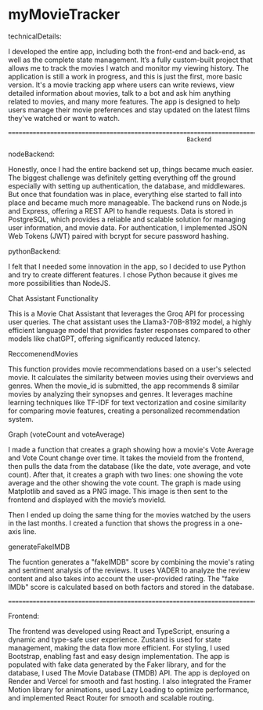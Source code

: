# myMovieTracker

technicalDetails:

I developed the entire app, including both the front-end and back-end, as well as the complete state management. It’s a fully custom-built project that allows me to track the movies I watch and monitor my viewing history. The application is still a work in progress, and this is just the first, more basic version. It's a movie tracking app where users can write reviews, view detailed information about movies, talk to a bot and ask him anything related to movies, and many more features. The app is designed to help users manage their movie preferences and stay updated on the latest films they've watched or want to watch.

    ===================================================================================================================
                                                       Backend

nodeBackend:

Honestly, once I had the entire backend set up, things became much easier. The biggest challenge was definitely getting everything off the ground especially with setting up authentication, the database, and middlewares. But once that foundation was in place, everything else started to fall into place and became much more manageable. The backend runs on Node.js and Express, offering a REST API to handle requests. Data is stored in PostgreSQL, which provides a reliable and scalable solution for managing user information, and movie data. For authentication, I implemented JSON Web Tokens (JWT) paired with bcrypt for secure password hashing.

pythonBackend:

I felt that I needed some innovation in the app, so I decided to use Python and try to create different features. I chose Python because it gives me more possibilities than NodeJS.

Chat Assistant Functionality

This is a Movie Chat Assistant that leverages the Groq API for processing user queries. The chat assistant uses the Llama3-70B-8192 model, a highly efficient language model that provides faster responses compared to other models like chatGPT, offering significantly reduced latency.

ReccomenendMovies

This function provides movie recommendations based on a user's selected movie. It calculates the similarity between movies using their overviews and genres. When the movie_id is submitted, the app recommends 8 similar movies by analyzing their synopses and genres. It leverages machine learning techniques like TF-IDF for text vectorization and cosine similarity for comparing movie features, creating a personalized recommendation system.

Graph (voteCount and voteAverage)

I made a function that creates a graph showing how a movie's Vote Average and Vote Count change over time. It takes the movieId from the frontend, then pulls the data from the database (like the date, vote average, and vote count). After that, it creates a graph with two lines: one showing the vote average and the other showing the vote count.
The graph is made using Matplotlib and saved as a PNG image. This image is then sent to the frontend and displayed with the movie’s movieId.

Then I ended up doing the same thing for the movies watched by the users in the last months. I created a function that shows the progress in a one-axis line.

generateFakeIMDB

The fucntion generates a "fakeIMDB" score by combining the movie's rating and sentiment analysis of the reviews. It uses VADER to analyze the review content and also takes into account the user-provided rating. The "fake IMDb" score is calculated based on both factors and stored in the database.

    ===================================================================================================================

Frontend:

The frontend was developed using React and TypeScript, ensuring a dynamic and type-safe user experience. Zustand is used for state management, making the data flow more efficient. For styling, I used Bootstrap, enabling fast and easy design implementation. The app is populated with fake data generated by the Faker library, and for the database, I used The Movie Database (TMDB) API. The app is deployed on Render and Vercel for smooth and fast hosting. I also integrated the Framer Motion library for animations, used Lazy Loading to optimize performance, and implemented React Router for smooth and scalable routing.

